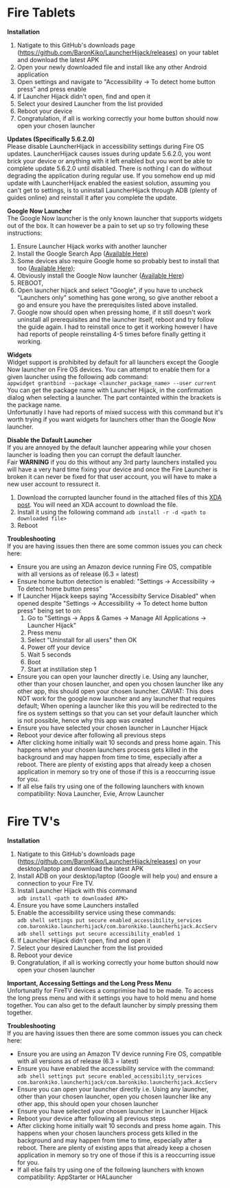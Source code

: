 # Fire Tablets
**Installation**  
1. Natigate to this GitHub's downloads page (https://github.com/BaronKiko/LauncherHijack/releases) on your tablet and download the latest APK
2. Open your newly downloaded file and install like any other Android application
3. Open settings and navigate to "Accessibility -> To detect home button press" and press enable
4. If Launcher Hijack didn't open, find and open it
5. Select your desired Launcher from the list provided
6. Reboot your device
7. Congratulation, if all is working correctly your home button should now open your chosen launcher

**Updates (Specifically 5.6.2.0)**  
Please disable LauncherHijack in accessibility settings during Fire OS updates. LauncherHijack causes issues during update 5.6.2.0, you wont brick your device or anything with it left enabled but you wont be able to complete update 5.6.2.0 until disabled. There is nothing I can do without degrading the application during regular use. If you somehow end up mid update with LauncherHijack enabled the easiest solution, assuming you can't get to settings, is to uninstall LauncherHijack through ADB (plenty of guides online) and reinstall it after you complete the update.

**Google Now Launcher**  
The Google Now launcher is the only known launcher that supports widgets out of the box. It can however be a pain to set up so try following these instructions:
1. Ensure Launcher Hijack works with another launcher
2. Install the Google Search App ([Available Here](https://play.google.com/store/apps/details?id=com.google.android.googlequicksearchbox))
3. Some devices also require Google home so probably best to install that too ([Available Here](https://play.google.com/store/apps/details?id=com.google.android.apps.chromecast.app));
4. Obviously install the Google Now launcher ([Available Here](https://play.google.com/store/apps/details?id=com.google.android.launcher))
5. REBOOT,
6. Open launcher hijack and select "Google", if you have to uncheck "Launchers only" something has gone wrong, so give another reboot a go and ensure you have the prerequisites listed above installed.
7. Google now should open when pressing home, if it still doesn't work uninstall all prerequisites and the launcher itself, reboot and try follow the guide again. I had to reinstall once to get it working however I have had reports of people reinstalling 4-5 times before finally getting it working.


**Widgets**  
Widget support is prohibited by default for all launchers except the Google Now launcher on Fire OS devices. You can attempt to enable them for a given launcher using the following adb command:  
`appwidget grantbind --package <launcher_package_name> --user current`  
You can get the package name with Launcher Hijack, in the confirmation dialog when selecting a launcher. The part containted within the brackets is the package name.  
Unfortunatly I have had reports of mixed success with this command but it's worth trying if you want widgets for launchers other than the Google Now launcher.


**Disable the Dafault Launcher**  
If you are annoyed by the default launcher appearing while your chosen launcher is loading then you can corrupt the default launcher.  
Fair **WARNING** if you do this without any 3rd party launchers installed you will have a very hard time fixing your device and once the Fire Launcher is broken it can never be fixed for that user account, you will have to make a new user account to ressurect it.
1. Download the corrupted launcher found in the attached files of this [XDA post](https://forum.xda-developers.com/amazon-fire/general/tut-easily-remove-amazons-firelauncher-t3467758). You will need an XDA account to download the file.
2. Install it using the following command `adb install -r -d <path to downloaded file>`
3. Reboot

**Troubleshooting**  
If you are having issues then there are some common issues you can check here:
- Ensure you are using an Amazon device running Fire OS, compatible with all versions as of release (6.3 = latest)
- Ensure home button detection is enabled: "Settings -> Accessibility -> To detect home button press"
- If Launcher Hijack keeps saying "Accessibilty Service Disabled" when opened despite "Settings -> Accessibility -> To detect home button press" being set to on:
  1. Go to "Settings -> Apps & Games -> Manage All Applications -> Launcher Hijack"
  2. Press menu
  3. Select "Uninstall for all users" then OK
  4. Power off your device
  5. Wait 5 seconds
  6. Boot
  7. Start at instillation step 1
- Ensure you can open your launcher directly i.e. Using any launcher, other than your chosen launcher, and open you chosen launcher like any other app, this should open your chosen launcher. CAVIAT: This does NOT work for the google now launcher and any launcher that requires default; When opening a launcher like this you will be redirected to the fire os system settings so that you can set your default launcher which is not possible, hence why this app was created
- Ensure you have selected your chosen launcher in Launcher Hijack
- Reboot your device after following all previous steps
- After clicking home initially wait 10 seconds and press home again. This happens when your chosen launchers process gets killed in the background and may happen from time to time, especially after a reboot. There are plenty of existing apps that already keep a chosen application in memory so try one of those if this is a reoccurring issue for you.
- If all else fails try using one of the following launchers with known compatibility: Nova Launcher, Evie, Arrow Launcher


# Fire TV's
**Installation**  
1. Natigate to this GitHub's downloads page (https://github.com/BaronKiko/LauncherHijack/releases) on your desktop/laptop and download the latest APK
2. Install ADB on your desktop/laptop (Google will help you) and ensure a connection to your Fire TV.
3. Install Launcher Hijack with this command  
`adb install <path to downloaded APK>`
4. Ensure you have some Launchers installed
5. Enable the accessibility service using these commands:  
`adb shell settings put secure enabled_accessibility_services com.baronkiko.launcherhijack/com.baronkiko.launcherhijack.AccServ`  
`adb shell settings put secure accessibility_enabled 1`
6. If Launcher Hijack didn't open, find and open it
7. Select your desired Launcher from the list provided
8. Reboot your device
9. Congratulation, if all is working correctly your home button should now open your chosen launcher

**Important, Accessing Settings and the Long Press Menu**  
Unfortunatly for FireTV devices a comprimise had to be made. To access the long press menu and with it settings you have to hold menu and home together. You can also get to the default launcher by simply pressing them together.

**Troubleshooting**  
If you are having issues then there are some common issues you can check here:
- Ensure you are using an Amazon TV device running Fire OS, compatible with all versions as of release (6.3 = latest)
- Ensure you have enabled the accessibility service with the command: `adb shell settings put secure enabled_accessibility_services com.baronkiko.launcherhijack/com.baronkiko.launcherhijack.AccServ`
- Ensure you can open your launcher directly i.e. Using any launcher, other than your chosen launcher, open you chosen launcher like any other app, this should open your chosen launcher
- Ensure you have selected your chosen launcher in Launcher Hijack
- Reboot your device after following all previous steps
- After clicking home initially wait 10 seconds and press home again. This happens when your chosen launchers process gets killed in the background and may happen from time to time, especially after a reboot. There are plenty of existing apps that already keep a chosen application in memory so try one of those if this is a reoccurring issue for you.
- If all else fails try using one of the following launchers with known compatibility: AppStarter or HALauncher
